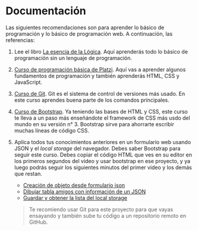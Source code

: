 # Documentación

Las siguientes recomendaciones son para aprender lo básico de programación y lo básico de programación web. A continuación, las referencias:

1. Lee el libro [La esencia de la Lógica](https://clasew.jimdo.com/app/download/6632237854/Omar+Trejos+Buritic%C3%A1+-+La+Esencia+de+la+Logica+de+Programaci%C3%B3n.pdf?t=1377395454). Aquí aprenderás todo lo básico de programación sin un lenguaje de programación.

2. [Curso de programación básica de Platzi](https://platzi.com/programacion). Aquí vas a aprender algunos fundamentos de programación y también aprenderás HTML, CSS y JavaScript.

3. [Curso de Git](https://www.youtube.com/watch?v=jSJ8xhKtfP4&list=PLTd5ehIj0goMCnj6V5NdzSIHBgrIXckGU). Git es el sistema de control de versiones más usado. En este curso aprendes buena parte de los comandos principales.

4. [Curso de Bootstrap](https://www.youtube.com/watch?v=nug1pMke-y4&list=PLhSj3UTs2_yWTKvu1Aq3xUhzIJNBZ3MFW). Ya teniendo las bases de HTML y CSS, este curso te lleva a un paso más enseñándote el framework de CSS más usdo del mundo en su versión n° 3. Bootstrap sirve para ahorrarte escribir muchas líneas de código CSS.

5. Aplica todos tus conocimientos anteriores en un formulario web usando JSON y el *local storage* del navegador. Debes saber Bootstrap para seguir este curso. Debes copiar el código HTML que ves en su editor en los primeros segundos del video y usar bootstrap en ese proyecto, y ya luego podrás seguir los siguientes minutos del primer video y los demás que restan.

    - [Creación de objeto desde formulario json](https://www.youtube.com/watch?v=Tj2EuBHN5bQ)
    - [Dibujar tabla amigos con información de un JSON](https://www.youtube.com/watch?v=ww99RandZlo)
    - [Guardar y obtener la lista del local storage](https://www.youtube.com/watch?v=XUHYQEJhVzs)

    > Te recomiendo usar Git para este proyecto para que vayas ensayando y también sube tu código a un repositorio remoto en GitHub.